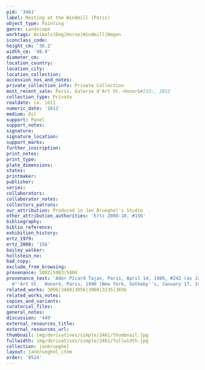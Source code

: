 ```yaml
---
pid: '3461'
label: Resting at the Windmill (Paris)
object_type: Painting
genre: Landscape
worktags: Animals|Dog|Horse|Windmill|Wagon
iconclass_code:
height_cm: '36.2'
width_cm: '48.9'
diameter_cm:
location_country:
location_city:
location_collection:
accession_nos_and_notes:
private_collection_info: Private Collection
most_recent_sale: Paris, Galerie d'Art St.-Honor&#233;, 2012
collection_type: Private
realdate: ca. 1611
numeric_date: '1611'
medium: Oil
support: Panel
support_notes:
signature:
signature_location:
support_marks:
further_inscription:
print_notes:
print_type:
plate_dimensions:
states:
printmaker:
publisher:
series:
collaborators:
collaborator_notes:
collectors_patrons:
our_attribution: Produced in Jan Brueghel's Studio
other_attribution_authorities: 'Ertz 2008-10, #156'
bibliography:
biblio_reference:
exhibition_history:
ertz_1979:
ertz_2008: '156'
bailey_walker:
hollstein_no:
bad_copy:
exclude_from_browsing:
provenance: 5802|5803|5804
provenance_text: 'Ader Picard Tajan, Paris, April 14, 1989, #242 (as Jan II)|Galerie
  d''Art St.  Honoré, Paris, 1990 |New York, Sotheby''s, January 17, 1992, #32'
related_works: 3006|3460|3056|3008|3235|3656
related_works_notes:
copies_and_variants:
curatorial_files:
general_notes:
discussion: '449'
external_resources_title:
external_resources_url:
thumbnail: img/derivatives/simple/3461/thumbnail.jpg
fullwidth: img/derivatives/simple/3461/fullwidth.jpg
collection: janbrueghel
layout: janbrueghel_item
order: '0524'
---
```

